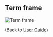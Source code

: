 ## Term frame

![Term frame](https://avigailtaylor.github.io/GeneFEAST/term_frame.png)

(Back to [User Guide](user_guide.md))
